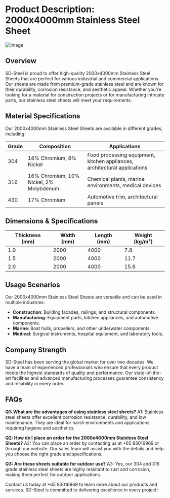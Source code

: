 # Product Description: 2000x4000mm Stainless Steel Sheet

![Image](https://github.com/user-attachments/assets/2567258e-e124-4816-932d-1809bd27ef0b)

## Overview

SD-Steel is proud to offer high-quality 2000x4000mm Stainless Steel Sheets that are perfect for various industrial and commercial applications. Our sheets are made from premium-grade stainless steel and are known for their durability, corrosion resistance, and aesthetic appeal. Whether you're looking for a material for construction projects or for manufacturing intricate parts, our stainless steel sheets will meet your requirements.

## Material Specifications

Our 2000x4000mm Stainless Steel Sheets are available in different grades, including:

| Grade | Composition | Applications |
|-------|-------------|--------------|
| 304    | 18% Chromium, 8% Nickel | Food processing equipment, kitchen appliances, architectural applications |
| 316    | 16% Chromium, 10% Nickel, 2% Molybdenum | Chemical plants, marine environments, medical devices |
| 430    | 17% Chromium | Automotive trim, architectural panels |

## Dimensions & Specifications

| Thickness (mm) | Width (mm) | Length (mm) | Weight (kg/m²) |
|----------------|------------|-------------|----------------|
| 1.0            | 2000       | 4000        | 7.8             |
| 1.5            | 2000       | 4000        | 11.7            |
| 2.0            | 2000       | 4000        | 15.6            |

## Usage Scenarios

Our 2000x4000mm Stainless Steel Sheets are versatile and can be used in multiple industries:
- **Construction**: Building facades, railings, and structural components.
- **Manufacturing**: Equipment parts, kitchen appliances, and automotive components.
- **Marine**: Boat hulls, propellers, and other underwater components.
- **Medical**: Surgical instruments, hospital equipment, and laboratory tools.

## Company Strength

SD-Steel has been serving the global market for over two decades. We have a team of experienced professionals who ensure that every product meets the highest standards of quality and performance. Our state-of-the-art facilities and advanced manufacturing processes guarantee consistency and reliability in every order.

## FAQs

**Q1: What are the advantages of using stainless steel sheets?**
A1: Stainless steel sheets offer excellent corrosion resistance, durability, and low maintenance. They are ideal for harsh environments and applications requiring hygiene and aesthetics.

**Q2: How do I place an order for the 2000x4000mm Stainless Steel Sheets?**
A2: You can place an order by contacting us at +65 83016969 or through our website. Our sales team will assist you with the details and help you choose the right grade and specifications.

**Q3: Are these sheets suitable for outdoor use?**
A3: Yes, our 304 and 316 grade stainless steel sheets are highly resistant to rust and corrosion, making them perfect for outdoor applications.

Contact us today at +65 83016969 to learn more about our products and services. SD-Steel is committed to delivering excellence in every project!